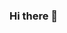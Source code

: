 ### Hi there 👋

<!--
**emrahcfr/emrahcfr** is a ✨ _special_ ✨ repository because its `README.md` (this file) appears on your GitHub profile.

Here are some ideas to get you started:

- 🔭 I’m currently working on Front End
- 🌱 I’m currently learning React
- 👯 I’m looking to collaborate on Project
- 💬 Ask me about anything
- 📫 How to reach me: emrahcfr@gmail.com
- ⚡ Fun fact: HTML, CSS, Bootstrap
-->
